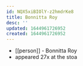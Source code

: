 ```yaml
---
id: NQX5xiBIOlY-z2hmdrKe8
title: Bonnitta Roy
desc: ''
updated: 1644961726952
created: 1644961726952
---
```



- [[person]] - Bonnitta Roy
- appeared 27x at the stoa
